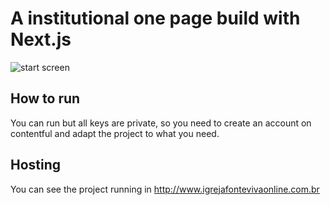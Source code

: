 # A institutional one page build with Next.js
![start screen](https://i.imgur.com/60gNmOy.png)

## How to run
You can run but all keys are private, so you need to create an account on contentful and adapt the project to what you need.

## Hosting
You can see the project running in http://www.igrejafontevivaonline.com.br
